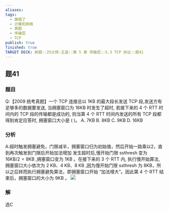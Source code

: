 ```yaml
---
aliases: 
tags:
  - 做错了
  - 计算机网络
  - 真题
  - 传输层
  - TCP
publish: true
finished: true
TARGET DECK: 刷题::25计网-王道::第 5 章 传输层::5.3 TCP 协议::题41
---
```

## 题41
### 题目
Q:【2009 统考真题】一个 TCP 连接总以 $1\mathrm{{KB}}$ 的最大段长发送 TCP 段,发送方有足够多的数据要发送, 当拥塞窗口为 ${16}\mathrm{{KB}}$ 时发生了超时, 若接下来的 4 个 RTT 时间内的 TCP 段的传输都是成功的, 则当第 4 个 RTT 时间内发送的所有 TCP 段都得到肯定应答时, 拥塞窗口大小是 ( )。
A. $7\mathrm{{KB}}$ B. $8\mathrm{{KB}}$ C. $9\mathrm{{KB}}$ D. ${16}\mathrm{{KB}}$
### 分析
A:超时触发拥塞避免，门限减半，拥塞窗口归为初始值，然后开始一路乘以2，直到再次触发到门限后开始加法增加
发生超时后,慢开始门限 ssthresh 变为 ${16}\mathrm {{KB}} /2 = 8\mathrm {{KB}}$ ,拥塞窗口变为 $1\mathrm {{KB}}$ 。在接下来的 3 个 RTT 内, 执行慢开始算法, 拥塞窗口大小依次为 $2\mathrm{\;{KB}}、4\mathrm{\;{KB}}、8\mathrm{\;{KB}}$ ,因为慢开始门限 ssthresh 为  8KB，所以之后转而执行拥塞避免算法，即拥塞窗口开始 “加法增大”。因此第 4 个 RTT 结束后，拥塞窗口的大小为 $9\mathrm {{KB}}$ 。
![](https://img.hwenyi.live/202406302246039.webp)
### 解
选C
<!--ID: 1719759699103-->

